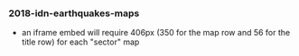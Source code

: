 ### 2018-idn-earthquakes-maps

- an iframe embed will require 406px (350 for the map row and 56 for the title row) for each "sector" map